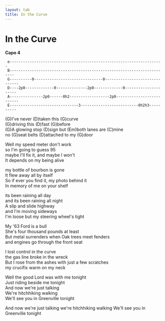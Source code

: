 ```yaml
---
layout: tab
title: In the Curve
---
```

# In the Curve

**Capo 4**  

``` 
 e---------------------------------------------------------------------
 B------------------------------------------------------------------------
 G----------0-------------------------------0-------------------------------
 D----2p0-------------0--------------2p0-------------0---------------------
 A---------------2p0------0h2------------------2p0--------------------------
 E-------------------------------3--------------------------0h2h3----------
```

(G)I've never (D)taken this (G)curve  
(G)driving this (D)fast (G)before  
(G)A glowing stop (D)sign but (Em)both lanes are (C)mine  
no (G)seat belts (D)attached to my (G)door  
  
Well my speed meter don't work  
so I'm going to guess 95  
maybe I'll fix it, and maybe I won't  
It depends on my being alive  
  
my bottle of bourbon is gone  
It flew away all by itself  
So if ever you find it, my photo behind it  
In memory of me on your shelf  
  
its been raining all day  
and its been raining all night  
A slip and slide highway  
and I'm moving sideways  
I'm loose but my steering wheel's tight  
  
My '63 Ford is a bull  
She's four thousand pounds at least  
But metal surrenders when Oak trees meet fenders  
and engines go through the front seat  
  
I lost control in the curve  
the gas line broke in the wreck  
But I rose from the ashes with just a few scratches  
my crucifix warm on my neck  
  
Well the good Lord was with me tonight  
Just riding beside me tonight  
And now we're just talking  
We're hitchhiking walking  
We'll see you in Greenville tonight  

And now we're just talking we're hitchhiking walking We'll see you in
Greenville tonight
